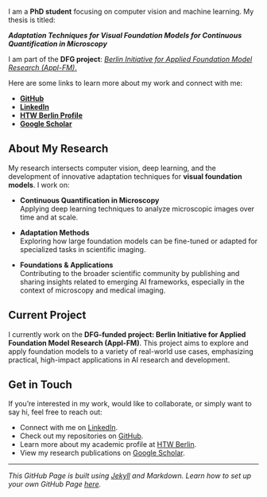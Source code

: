 I am a **PhD student** focusing on computer vision and machine learning. My thesis is titled:

**_Adaptation Techniques for Visual Foundation Models for Continuous Quantification in Microscopy_**

I am part of the **DFG project**: [_Berlin Initiative for Applied Foundation Model Research (Appl-FM)_.](https://www.bht-berlin.de/3873/article/9084)

Here are some links to learn more about my work and connect with me:

- **[GitHub](https://github.com/mario-koddenbrock)**
- **[LinkedIn](https://www.linkedin.com/in/koddenbrock/)**
- **[HTW Berlin Profile](https://www.htw-berlin.de/hochschule/personen/person/?eid=14549)**
- **[Google Scholar](https://scholar.google.com/citations?user=wqHic0AAAAAJ&hl=de)**

## About My Research

My research intersects computer vision, deep learning, and the development of innovative adaptation techniques for **visual foundation models**. I work on:

- **Continuous Quantification in Microscopy**  
  Applying deep learning techniques to analyze microscopic images over time and at scale.

- **Adaptation Methods**  
  Exploring how large foundation models can be fine-tuned or adapted for specialized tasks in scientific imaging.

- **Foundations & Applications**  
  Contributing to the broader scientific community by publishing and sharing insights related to emerging AI frameworks, especially in the context of microscopy and medical imaging.

## Current Project

I currently work on the **DFG-funded project: Berlin Initiative for Applied Foundation Model Research (Appl-FM)**. This project aims to explore and apply foundation models to a variety of real-world use cases, emphasizing practical, high-impact applications in AI research and development.

## Get in Touch

If you’re interested in my work, would like to collaborate, or simply want to say hi, feel free to reach out:

- Connect with me on [LinkedIn](https://www.linkedin.com/in/koddenbrock/).
- Check out my repositories on [GitHub](https://github.com/mario-koddenbrock).
- Learn more about my academic profile at [HTW Berlin](https://www.htw-berlin.de/hochschule/personen/person/?eid=14549).
- View my research publications on [Google Scholar](https://scholar.google.com/citations?user=wqHic0AAAAAJ&hl=de).

---

*This GitHub Page is built using [Jekyll](https://jekyllrb.com) and Markdown. Learn how to set up your own GitHub Page [here](https://docs.github.com/en/pages).*
